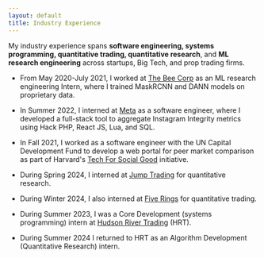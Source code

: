 ```yaml
---
layout: default
title: Industry Experience
---
```


My industry experience spans **software engineering, systems programming, quantitative trading, quantitative research**, and **ML research engineering** across startups, Big Tech, and prop trading firms.

* From May 2020-July 2021, I worked at [The Bee Corp](https://www.linkedin.com/company/the-bee-corp) as an ML research engineering Intern, where I trained MaskRCNN and DANN models on proprietary data.

* In Summer 2022, I interned at [Meta](https://www.meta.com/) as a software engineer, where I developed a full-stack tool to aggregate Instagram Integrity metrics using Hack PHP, React JS, Lua, and SQL.

* In Fall 2021, I worked as a software engineer with the UN Capital Development Fund to develop a web portal for peer market comparison as part of Harvard's [Tech For Social Good](https://socialgood.hcs.harvard.edu/) initiative.

* During Spring 2024, I interned at [Jump Trading](https://www.jumptrading.com/) for quantitative research.

* During Winter 2024, I also interned at [Five Rings](https://fiverings.com/) for quantitative trading.

* During Summer 2023, I was a Core Development (systems programming) intern at [Hudson River Trading](https://www.hudsonrivertrading.com/) (HRT).

* During Summer 2024 I returned to HRT as an Algorithm Development (Quantitative Research) intern.
